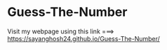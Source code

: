 # Guess-The-Number
Visit my webpage using this link ===>
https://sayanghosh24.github.io/Guess-The-Number/
